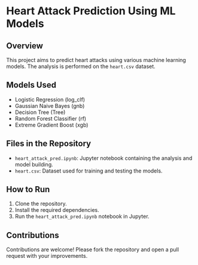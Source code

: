 # Heart Attack Prediction Using ML Models

## Overview
This project aims to predict heart attacks using various machine learning models. The analysis is performed on the `heart.csv` dataset.

## Models Used
- Logistic Regression (log_clf)
- Gaussian Naive Bayes (gnb)
- Decision Tree (Tree)
- Random Forest Classifier (rf)
- Extreme Gradient Boost (xgb)

## Files in the Repository
- `heart_attack_pred.ipynb`: Jupyter notebook containing the analysis and model building.
- `heart.csv`: Dataset used for training and testing the models.

## How to Run
1. Clone the repository.
2. Install the required dependencies.
3. Run the `heart_attack_pred.ipynb` notebook in Jupyter.

## Contributions
Contributions are welcome! Please fork the repository and open a pull request with your improvements.



